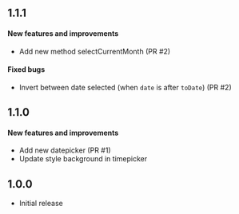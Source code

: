 ## 1.1.1

#### New features and improvements

- Add new method selectCurrentMonth (PR #2) 

#### Fixed bugs

- Invert between date selected (when `date` is after `toDate`) (PR #2) 

## 1.1.0

#### New features and improvements

- Add new datepicker (PR #1) 
- Update style background in timepicker

## 1.0.0

- Initial release
